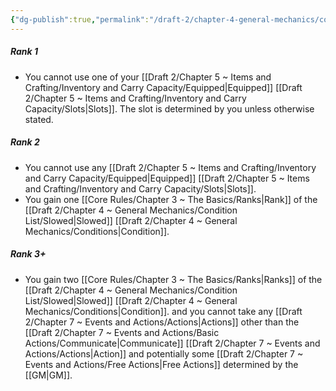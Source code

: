 ```yaml
---
{"dg-publish":true,"permalink":"/draft-2/chapter-4-general-mechanics/condition-list/restrained/"}
---
```


##### Rank 1
- You cannot use one of your [[Draft 2/Chapter 5 ~ Items and Crafting/Inventory and Carry Capacity/Equipped\|Equipped]] [[Draft 2/Chapter 5 ~ Items and Crafting/Inventory and Carry Capacity/Slots\|Slots]]. The slot is determined by you unless otherwise stated.
##### Rank 2
- You cannot use any [[Draft 2/Chapter 5 ~ Items and Crafting/Inventory and Carry Capacity/Equipped\|Equipped]] [[Draft 2/Chapter 5 ~ Items and Crafting/Inventory and Carry Capacity/Slots\|Slots]].
- You gain one [[Core Rules/Chapter 3 ~ The Basics/Ranks\|Rank]] of the [[Draft 2/Chapter 4 ~ General Mechanics/Condition List/Slowed\|Slowed]] [[Draft 2/Chapter 4 ~ General Mechanics/Conditions\|Condition]].
##### Rank 3+
- You gain two [[Core Rules/Chapter 3 ~ The Basics/Ranks\|Ranks]] of the [[Draft 2/Chapter 4 ~ General Mechanics/Condition List/Slowed\|Slowed]] [[Draft 2/Chapter 4 ~ General Mechanics/Conditions\|Condition]]. and you cannot take any [[Draft 2/Chapter 7 ~ Events and Actions/Actions\|Actions]] other than the [[Draft 2/Chapter 7 ~ Events and Actions/Basic Actions/Communicate\|Communicate]] [[Draft 2/Chapter 7 ~ Events and Actions/Actions\|Action]] and potentially some [[Draft 2/Chapter 7 ~ Events and Actions/Free Actions\|Free Actions]] determined by the [[GM\|GM]].